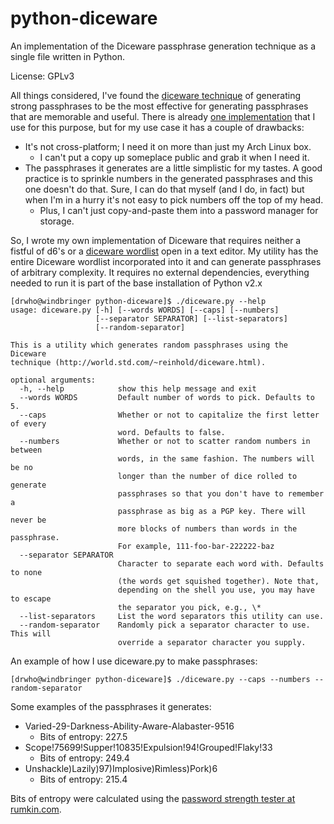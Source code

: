 # python-diceware
An implementation of the Diceware passphrase generation technique as a single file written in Python.

License: GPLv3

All things considered, I've found the [diceware technique](http://world.std.com/~reinhold/diceware.html) of generating strong passphrases to be the most effective for generating passphrases that are memorable and useful.  There is already [one implementation](https://github.com/ulif/diceware) that I use for this purpose, but for my use case it has a couple of drawbacks:

* It's not cross-platform; I need it on more than just my Arch Linux box.
  * I can't put a copy up someplace public and grab it when I need it.
* The passphrases it generates are a little simplistic for my tastes.  A good practice is to sprinkle numbers in the generated passphrases and this one doesn't do that.  Sure, I can do that myself (and I do, in fact) but when I'm in a hurry it's not easy to pick numbers off the top of my head.
  * Plus, I can't just copy-and-paste them into a password manager for storage.

So, I wrote my own implementation of Diceware that requires neither a fistful of d6's or a [diceware wordlist](https://www.eff.org/deeplinks/2016/07/new-wordlists-random-passphrases) open in a text editor.  My utility has the entire Diceware wordlist incorporated into it and can generate passphrases of arbitrary complexity.  It requires no external dependencies, everything needed to run it is part of the base installation of Python v2.x 

```
[drwho@windbringer python-diceware]$ ./diceware.py --help
usage: diceware.py [-h] [--words WORDS] [--caps] [--numbers]
                   [--separator SEPARATOR] [--list-separators]
                   [--random-separator]

This is a utility which generates random passphrases using the Diceware
technique (http://world.std.com/~reinhold/diceware.html).

optional arguments:
  -h, --help            show this help message and exit
  --words WORDS         Default number of words to pick. Defaults to 5.
  --caps                Whether or not to capitalize the first letter of every
                        word. Defaults to false.
  --numbers             Whether or not to scatter random numbers in between
                        words, in the same fashion. The numbers will be no
                        longer than the number of dice rolled to generate
                        passphrases so that you don't have to remember a
                        passphrase as big as a PGP key. There will never be
                        more blocks of numbers than words in the passphrase.
                        For example, 111-foo-bar-222222-baz
  --separator SEPARATOR
                        Character to separate each word with. Defaults to none
                        (the words get squished together). Note that,
                        depending on the shell you use, you may have to escape
                        the separator you pick, e.g., \*
  --list-separators     List the word separators this utility can use.
  --random-separator    Randomly pick a separator character to use. This will
                        override a separator character you supply.
```

An example of how I use diceware.py to make passphrases:

`[drwho@windbringer python-diceware]$ ./diceware.py --caps --numbers --random-separator`

Some examples of the passphrases it generates:

* Varied-29-Darkness-Ability-Aware-Alabaster-9516
  * Bits of entropy: 227.5
* Scope!75699!Supper!10835!Expulsion!94!Grouped!Flaky!33
  * Bits of entropy: 249.4
* Unshackle)Lazily)97)Implosive)Rimless)Pork)6
  * Bits of entropy: 215.4

Bits of entropy were calculated using the [password strength tester at rumkin.com](http://rumkin.com/tools/password/passchk.php).


